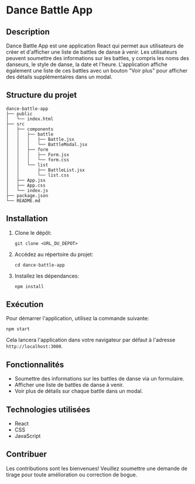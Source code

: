 # Dance Battle App

## Description
Dance Battle App est une application React qui permet aux utilisateurs de créer et d'afficher une liste de battles de danse à venir. Les utilisateurs peuvent soumettre des informations sur les battles, y compris les noms des danseurs, le style de danse, la date et l'heure. L'application affiche également une liste de ces battles avec un bouton "Voir plus" pour afficher des détails supplémentaires dans un modal.

## Structure du projet
```
dance-battle-app
├── public
│   └── index.html
├── src
│   ├── components
│   │   ├── battle
│   │   │   ├── Battle.jsx
│   │   │   └── BattleModal.jsx
│   │   ├── form
│   │   │   ├── Form.jsx
│   │   │   └── form.css
│   │   └── list
│   │       ├── BattleList.jsx
│   │       └── list.css
│   ├── App.jsx
│   ├── App.css
│   └── index.js
├── package.json
└── README.md
```

## Installation
1. Clone le dépôt:
   ```
   git clone <URL_DU_DEPOT>
   ```
2. Accédez au répertoire du projet:
   ```
   cd dance-battle-app
   ```
3. Installez les dépendances:
   ```
   npm install
   ```

## Exécution
Pour démarrer l'application, utilisez la commande suivante:
```
npm start
```
Cela lancera l'application dans votre navigateur par défaut à l'adresse `http://localhost:3000`.

## Fonctionnalités
- Soumettre des informations sur les battles de danse via un formulaire.
- Afficher une liste de battles de danse à venir.
- Voir plus de détails sur chaque battle dans un modal.

## Technologies utilisées
- React
- CSS
- JavaScript

## Contribuer
Les contributions sont les bienvenues! Veuillez soumettre une demande de tirage pour toute amélioration ou correction de bogue.